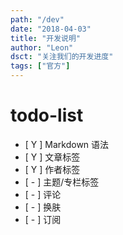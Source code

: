 ```yaml
---
path: "/dev"
date: "2018-04-03"
title: "开发说明"
author: "Leon"
dsct: "关注我们的开发进度"
tags: ["官方"]
---
```


# todo-list

- [ Y ] Markdown 语法
- [ Y ] 文章标签
- [ Y ] 作者标签
- [ - ] 主题/专栏标签
- [ - ] 评论
- [ - ] 换肤
- [ - ] 订阅